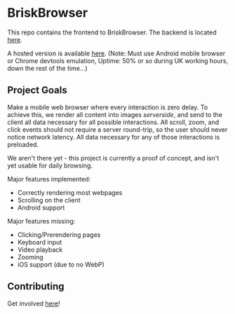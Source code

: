 # BriskBrowser

This repo contains the frontend to BriskBrowser.  The backend is located [here](https://github.com/BriskBrowser/chromium).

A hosted version is available [here](https://briskbrowser.com).  (Note:  Must use Android mobile browser or Chrome devtools emulation, Uptime: 50% or so during UK working hours, down the rest of the time...)

## Project Goals

Make a mobile web browser where every interaction is zero delay.   To achieve this, we render all content into images *serverside*, and send to the client all data necessary for all possible interactions.   All scroll, zoom, and click events should not require a server round-trip, so the user should never notice network latency.  All data necessary for any of those interactions is preloaded.

We aren't there yet - this project is currently a proof of concept, and isn't yet usable for daily browsing.

Major features implemented:

 * Correctly rendering most webpages
 * Scrolling on the client
 * Android support

Major features missing:

 * Clicking/Prerendering pages
 * Keyboard input
 * Video playback
 * Zooming
 * iOS support (due to no WebP)

## Contributing

Get involved [here](docs/contributing.md)!

